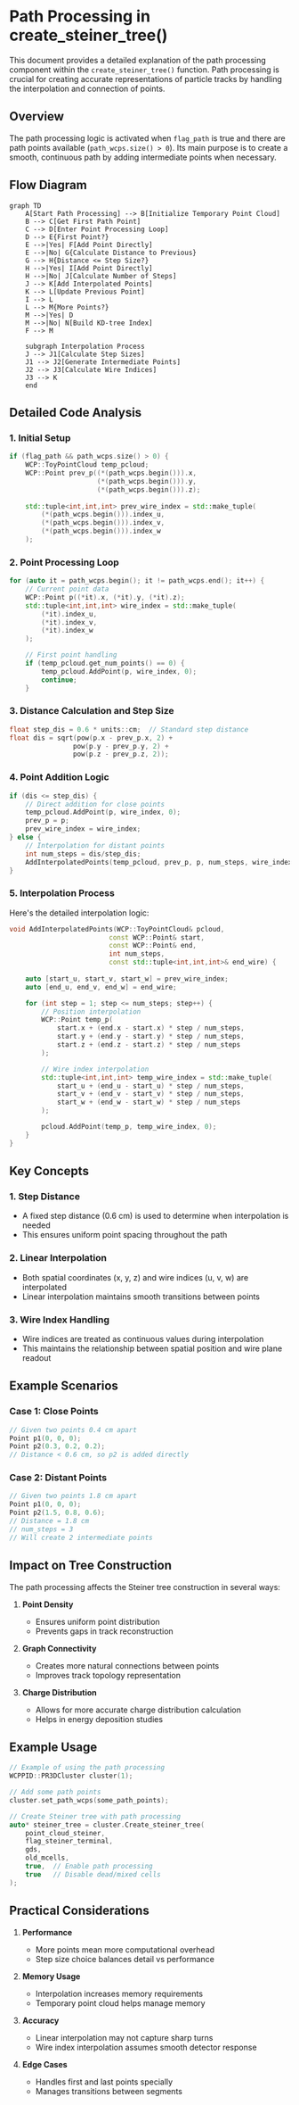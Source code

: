 # Path Processing in create_steiner_tree()

This document provides a detailed explanation of the path processing component within the `create_steiner_tree()` function. Path processing is crucial for creating accurate representations of particle tracks by handling the interpolation and connection of points.

## Overview

The path processing logic is activated when `flag_path` is true and there are path points available (`path_wcps.size() > 0`). Its main purpose is to create a smooth, continuous path by adding intermediate points when necessary.

## Flow Diagram

```mermaid
graph TD
    A[Start Path Processing] --> B[Initialize Temporary Point Cloud]
    B --> C[Get First Path Point]
    C --> D[Enter Point Processing Loop]
    D --> E{First Point?}
    E -->|Yes| F[Add Point Directly]
    E -->|No| G{Calculate Distance to Previous}
    G --> H{Distance <= Step Size?}
    H -->|Yes| I[Add Point Directly]
    H -->|No| J[Calculate Number of Steps]
    J --> K[Add Interpolated Points]
    K --> L[Update Previous Point]
    I --> L
    L --> M{More Points?}
    M -->|Yes| D
    M -->|No| N[Build KD-tree Index]
    F --> M

    subgraph Interpolation Process
    J --> J1[Calculate Step Sizes]
    J1 --> J2[Generate Intermediate Points]
    J2 --> J3[Calculate Wire Indices]
    J3 --> K
    end
```

## Detailed Code Analysis

### 1. Initial Setup

```cpp
if (flag_path && path_wcps.size() > 0) {
    WCP::ToyPointCloud temp_pcloud;
    WCP::Point prev_p((*(path_wcps.begin())).x, 
                      (*(path_wcps.begin())).y, 
                      (*(path_wcps.begin())).z);
    
    std::tuple<int,int,int> prev_wire_index = std::make_tuple(
        (*(path_wcps.begin())).index_u,
        (*(path_wcps.begin())).index_v,
        (*(path_wcps.begin())).index_w
    );
```

### 2. Point Processing Loop

```cpp
for (auto it = path_wcps.begin(); it != path_wcps.end(); it++) {
    // Current point data
    WCP::Point p((*it).x, (*it).y, (*it).z);
    std::tuple<int,int,int> wire_index = std::make_tuple(
        (*it).index_u,
        (*it).index_v,
        (*it).index_w
    );

    // First point handling
    if (temp_pcloud.get_num_points() == 0) {
        temp_pcloud.AddPoint(p, wire_index, 0);
        continue;
    }
```

### 3. Distance Calculation and Step Size

```cpp
float step_dis = 0.6 * units::cm;  // Standard step distance
float dis = sqrt(pow(p.x - prev_p.x, 2) + 
                pow(p.y - prev_p.y, 2) + 
                pow(p.z - prev_p.z, 2));
```

### 4. Point Addition Logic

```cpp
if (dis <= step_dis) {
    // Direct addition for close points
    temp_pcloud.AddPoint(p, wire_index, 0);
    prev_p = p;
    prev_wire_index = wire_index;
} else {
    // Interpolation for distant points
    int num_steps = dis/step_dis;
    AddInterpolatedPoints(temp_pcloud, prev_p, p, num_steps, wire_index);
}
```

### 5. Interpolation Process

Here's the detailed interpolation logic:

```cpp
void AddInterpolatedPoints(WCP::ToyPointCloud& pcloud,
                         const WCP::Point& start,
                         const WCP::Point& end,
                         int num_steps,
                         const std::tuple<int,int,int>& end_wire) {
    
    auto [start_u, start_v, start_w] = prev_wire_index;
    auto [end_u, end_v, end_w] = end_wire;

    for (int step = 1; step <= num_steps; step++) {
        // Position interpolation
        WCP::Point temp_p(
            start.x + (end.x - start.x) * step / num_steps,
            start.y + (end.y - start.y) * step / num_steps,
            start.z + (end.z - start.z) * step / num_steps
        );

        // Wire index interpolation
        std::tuple<int,int,int> temp_wire_index = std::make_tuple(
            start_u + (end_u - start_u) * step / num_steps,
            start_v + (end_v - start_v) * step / num_steps,
            start_w + (end_w - start_w) * step / num_steps
        );

        pcloud.AddPoint(temp_p, temp_wire_index, 0);
    }
}
```

## Key Concepts

### 1. Step Distance
- A fixed step distance (0.6 cm) is used to determine when interpolation is needed
- This ensures uniform point spacing throughout the path

### 2. Linear Interpolation
- Both spatial coordinates (x, y, z) and wire indices (u, v, w) are interpolated
- Linear interpolation maintains smooth transitions between points

### 3. Wire Index Handling
- Wire indices are treated as continuous values during interpolation
- This maintains the relationship between spatial position and wire plane readout

## Example Scenarios

### Case 1: Close Points
```cpp
// Given two points 0.4 cm apart
Point p1(0, 0, 0);
Point p2(0.3, 0.2, 0.2);
// Distance < 0.6 cm, so p2 is added directly
```

### Case 2: Distant Points
```cpp
// Given two points 1.8 cm apart
Point p1(0, 0, 0);
Point p2(1.5, 0.8, 0.6);
// Distance = 1.8 cm
// num_steps = 3
// Will create 2 intermediate points
```

## Impact on Tree Construction

The path processing affects the Steiner tree construction in several ways:

1. **Point Density**
   - Ensures uniform point distribution
   - Prevents gaps in track reconstruction

2. **Graph Connectivity**
   - Creates more natural connections between points
   - Improves track topology representation

3. **Charge Distribution**
   - Allows for more accurate charge distribution calculation
   - Helps in energy deposition studies

## Example Usage

```cpp
// Example of using the path processing
WCPPID::PR3DCluster cluster(1);

// Add some path points
cluster.set_path_wcps(some_path_points);

// Create Steiner tree with path processing
auto* steiner_tree = cluster.Create_steiner_tree(
    point_cloud_steiner,
    flag_steiner_terminal,
    gds,
    old_mcells,
    true,  // Enable path processing
    true   // Disable dead/mixed cells
);
```

## Practical Considerations

1. **Performance**
   - More points mean more computational overhead
   - Step size choice balances detail vs performance

2. **Memory Usage**
   - Interpolation increases memory requirements
   - Temporary point cloud helps manage memory

3. **Accuracy**
   - Linear interpolation may not capture sharp turns
   - Wire index interpolation assumes smooth detector response

4. **Edge Cases**
   - Handles first and last points specially
   - Manages transitions between segments
